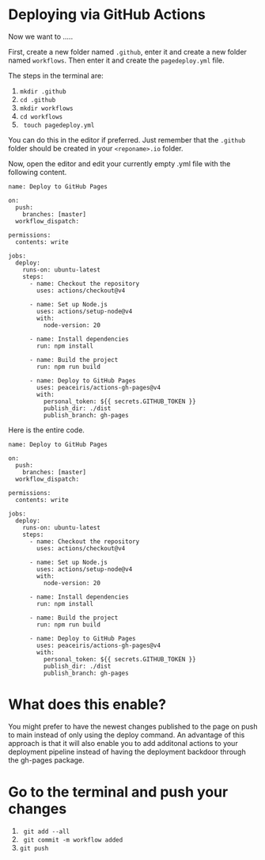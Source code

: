 # Deploying via GitHub Actions

Now we want to .....

First, create a new folder named `.github`, enter it and create a new folder named `workflows`. Then enter it and create the `pagedeploy.yml` file. 

The steps in the terminal are:

1. ` mkdir .github `
2. ` cd .github `
3. ` mkdir workflows `
4. ` cd workflows `
5. ` touch pagedeploy.yml`

You can do this in the editor if preferred. Just remember that the  `.github` folder should be created in your `<reponame>.io` folder.

Now, open the editor and edit your currently empty .yml file with the following content. 
```
name: Deploy to GitHub Pages

on:
  push:
    branches: [master] 
  workflow_dispatch: 

permissions:
  contents: write
```



```
jobs:
  deploy:
    runs-on: ubuntu-latest
    steps:
      - name: Checkout the repository
        uses: actions/checkout@v4
```

```
      - name: Set up Node.js
        uses: actions/setup-node@v4
        with:
          node-version: 20
```

```
      - name: Install dependencies
        run: npm install
```

```
      - name: Build the project
        run: npm run build
```

```
      - name: Deploy to GitHub Pages
        uses: peaceiris/actions-gh-pages@v4
        with:
          personal_token: ${{ secrets.GITHUB_TOKEN }}
          publish_dir: ./dist
          publish_branch: gh-pages
```

Here is the entire code. 

```
name: Deploy to GitHub Pages

on:
  push:
    branches: [master] 
  workflow_dispatch: 

permissions:
  contents: write

jobs:
  deploy:
    runs-on: ubuntu-latest
    steps:
      - name: Checkout the repository
        uses: actions/checkout@v4

      - name: Set up Node.js
        uses: actions/setup-node@v4
        with:
          node-version: 20

      - name: Install dependencies
        run: npm install

      - name: Build the project
        run: npm run build

      - name: Deploy to GitHub Pages
        uses: peaceiris/actions-gh-pages@v4
        with:
          personal_token: ${{ secrets.GITHUB_TOKEN }}
          publish_dir: ./dist
          publish_branch: gh-pages
```

# What does this enable?
You might prefer to have the newest changes published to the page on push to main instead of only using the deploy command. An advantage of this approach is that it will also enable you to add additonal actions to your deployment pipeline instead of having the deployment backdoor through the gh-pages package.

# Go to the terminal and push your changes
1. ` git add --all`
2. ` git commit -m workflow added`
3.  ` git push `